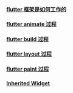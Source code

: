 #### [flutter 框架是如何工作的]()
#### [flutter animate 过程]()
#### [flutter build 过程]()
#### [flutter layout 过程]()
#### [flutter paint 过程]()
#### [Inherited Widget]()